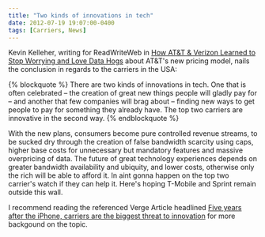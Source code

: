 ```yaml
---
title: "Two kinds of innovations in tech"
date: 2012-07-19 19:07:00-0400
tags: [Carriers, News]
---
```


Kevin Kelleher, writing for ReadWriteWeb in [How AT&T & Verizon Learned to Stop Worrying and Love Data Hogs](http://www.readwriteweb.com/mobile/2012/07/how-att-verizon-learned-to-stop-worrying-and-love-data-hogs.php) about AT&T's new pricing model, nails the conclusion in regards to the carriers in the USA:

{% blockquote %}
There are two kinds of innovations in tech. One that is often celebrated – the creation of great new things people will gladly pay for – and another that few companies will brag about – finding new ways to get people to pay for something they already have. The top two carriers are innovative in the second way.
{% endblockquote %}

With the new plans, consumers become pure controlled revenue streams, to be sucked dry through the creation of false bandwidth scarcity using caps, higher base costs for unnecessary but mandatory features and massive overpricing of data. The future of great technology experiences depends on greater bandwidth availability and ubiquity, and lower costs, otherwise only the rich will be able to afford it. In aint gonna happen on the top two carrier's watch if they can help it. Here's hoping T-Mobile and Sprint remain outside this wall.

I recommend reading the referenced Verge Article headlined [Five years after the iPhone, carriers are the biggest threat to innovation](http://www.theverge.com/2012/7/5/3138711/five-years-after-the-iphone-carriers-are-the-biggest-threat-to-innovation-editorial) for more backgound on the topic.
